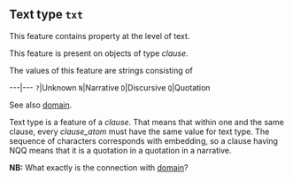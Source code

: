 Text type `txt`
----------------------------------------------------

This feature contains property at the level of text.

This feature is present on objects of type *clause*.

The values of this feature are strings consisting of

---|---
`?`|Unknown
`N`|Narrative
`D`|Discursive
`Q`|Quotation

See also [domain](domain).

Text type is a feature of a *clause*.
That means that within one and the same clause, every *clause_atom* must have the same value for text type.
The sequence of characters corresponds with embedding, so a clause having NQQ means that it is a quotation
in a quotation in a narrative.

**NB:**
What exactly is the connection with [domain](domain)?

